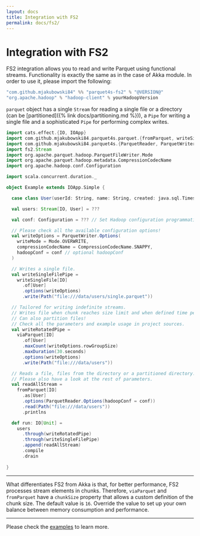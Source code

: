 ```yaml
---
layout: docs
title: Integration with FS2
permalink: docs/fs2/
---
```


# Integration with FS2

FS2 integration allows you to read and write Parquet using functional streams. Functionality is exactly the same as in the case of Akka module. In order to use it, please import the following:

```scala
"com.github.mjakubowski84" %% "parquet4s-fs2" % "@VERSION@"
"org.apache.hadoop" % "hadoop-client" % yourHadoopVersion
```

`parquet` object has a single `Stream` for reading a single file or a directory (can be [partitioned]({% link docs/partitioning.md %})), a `Pipe` for writing a single file and a sophisticated `Pipe` for performing complex writes.

```scala mdoc:compile-only
import cats.effect.{IO, IOApp}
import com.github.mjakubowski84.parquet4s.parquet.{fromParquet, writeSingleFile, viaParquet}
import com.github.mjakubowski84.parquet4s.{ParquetReader, ParquetWriter, Path}
import fs2.Stream
import org.apache.parquet.hadoop.ParquetFileWriter.Mode
import org.apache.parquet.hadoop.metadata.CompressionCodecName
import org.apache.hadoop.conf.Configuration

import scala.concurrent.duration._

object Example extends IOApp.Simple {

  case class User(userId: String, name: String, created: java.sql.Timestamp)

  val users: Stream[IO, User] = ???

  val conf: Configuration = ??? // Set Hadoop configuration programmatically

  // Please check all the available configuration options!
  val writeOptions = ParquetWriter.Options(
    writeMode = Mode.OVERWRITE,
    compressionCodecName = CompressionCodecName.SNAPPY,
    hadoopConf = conf // optional hadoopConf
  )

  // Writes a single file.
  val writeSingleFilePipe = 
    writeSingleFile[IO]
      .of[User]
      .options(writeOptions)
      .write(Path("file:///data/users/single.parquet"))

  // Tailored for writing indefinite streams.
  // Writes file when chunk reaches size limit and when defined time period elapses.
  // Can also partition files!
  // Check all the parameters and example usage in project sources.
  val writeRotatedPipe =
    viaParquet[IO]
      .of[User]
      .maxCount(writeOptions.rowGroupSize)
      .maxDuration(30.seconds)
      .options(writeOptions)
      .write(Path("file:///data/users"))

  // Reads a file, files from the directory or a partitioned directory. 
  // Please also have a look at the rest of parameters.
  val readAllStream =
    fromParquet[IO]
      .as[User]
      .options(ParquetReader.Options(hadoopConf = conf))
      .read(Path("file:///data/users"))
      .printlns

  def run: IO[Unit] =  
    users
      .through(writeRotatedPipe)
      .through(writeSingleFilePipe)
      .append(readAllStream)
      .compile
      .drain
  
}
```


---
What differentiates FS2 from Akka is that, for better performance, FS2 processes stream elements in chunks. Therefore, `viaParquet` and `fromParquet` have a `chunkSize` property that allows a custom definition of the chunk size. The default value is `16`. Override the value to set up your own balance between memory consumption and performance.

---


Please check the [examples](https://github.com/mjakubowski84/parquet4s/tree/master/examples/src/main/scala/com/github/mjakubowski84/parquet4s/fs2) to learn more.
